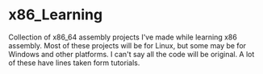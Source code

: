 # x86_Learning
Collection of x86_64 assembly projects I've made while learning x86 assembly.
Most of these projects will be for Linux, but some may be for Windows and other platforms.
I can't say all the code will be original. A lot of these have lines taken form tutorials.
